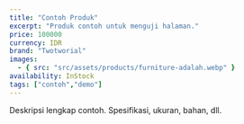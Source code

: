 ```yaml
---
title: "Contoh Produk"
excerpt: "Produk contoh untuk menguji halaman."
price: 100000
currency: IDR
brand: "Twotworial"
images:
  - { src: "src/assets/products/furniture-adalah.webp" }
availability: InStock
tags: ["contoh","demo"]
---
```


Deskripsi lengkap contoh. Spesifikasi, ukuran, bahan, dll.
